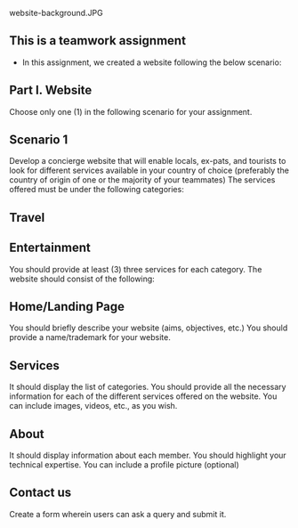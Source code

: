 website-background.JPG

## This is a teamwork assignment

- In this assignment, we created a website following the below scenario:

## Part I. Website
Choose only one (1) in the following scenario for your assignment.

## Scenario 1
Develop a concierge website that will enable locals, ex-pats, and tourists to look for different services available in your country of choice (preferably the country of origin of one or the majority of your teammates) The services offered must be under the following categories:

## Travel
## Entertainment
You should provide at least (3) three services for each category. The website should consist of the following:

## Home/Landing Page
You should briefly describe your website (aims, objectives, etc.)
You should provide a name/trademark for your website.

## Services
It should display the list of categories.
You should provide all the necessary information for each of the different services offered on the website.
You can include images, videos, etc., as you wish.

## About
It should display information about each member.
You should highlight your technical expertise.
You can include a profile picture (optional)

## Contact us
Create a form wherein users can ask a query and submit it.
